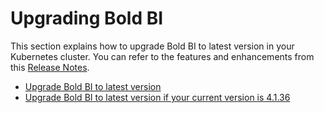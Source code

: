 # Upgrading Bold BI

This section explains how to upgrade Bold BI to latest version in your Kubernetes cluster. You can refer to the features and enhancements from this [Release Notes](https://www.boldbi.com/release-history/7-1).

* [Upgrade Bold BI to latest version](../upgrade/upgrade.md)
* [Upgrade Bold BI to latest version if your current version is 4.1.36](../upgrade/4-1_upgrade.md)
